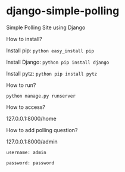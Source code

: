 # django-simple-polling
Simple Polling Site using Django

How to install?

Install pip: ```python easy_install pip```

Install Django: ```python pip install django```

Install pytz: ```python pip install pytz```

How to run?

```python manage.py runserver```

How to access?

127.0.0.1:8000/home

How to add polling question?

127.0.0.1:8000/admin

```username: admin```

```password: password```
